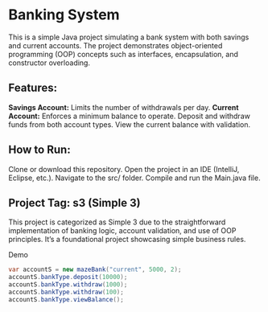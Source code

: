 # Banking System
This is a simple Java project simulating a bank system with both savings and current accounts. The project demonstrates object-oriented programming 
(OOP) concepts such as interfaces, encapsulation, and constructor overloading.

## Features:
**Savings Account:** Limits the number of withdrawals per day.
**Current Account:** Enforces a minimum balance to operate.
Deposit and withdraw funds from both account types.
View the current balance with validation.

## How to Run:
Clone or download this repository.
Open the project in an IDE (IntelliJ, Eclipse, etc.).
Navigate to the src/ folder.
Compile and run the Main.java file.

## Project Tag: s3 (Simple 3)
This project is categorized as Simple 3 due to the straightforward implementation of banking logic, account validation, and use of OOP principles.
It’s a foundational project showcasing simple business rules.

Demo
```java
var accountS = new mazeBank("current", 5000, 2);
accountS.bankType.deposit(10000);
accountS.bankType.withdraw(1000);
accountS.bankType.withdraw(100);
accountS.bankType.viewBalance();
